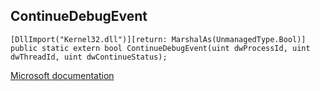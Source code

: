 ## ContinueDebugEvent

```
[DllImport("Kernel32.dll")][return: MarshalAs(UnmanagedType.Bool)]
public static extern bool ContinueDebugEvent(uint dwProcessId, uint dwThreadId, uint dwContinueStatus);
```

[Microsoft documentation](https://docs.microsoft.com/en-us/windows/win32/api/debugapi/nf-debugapi-continuedebugevent)
